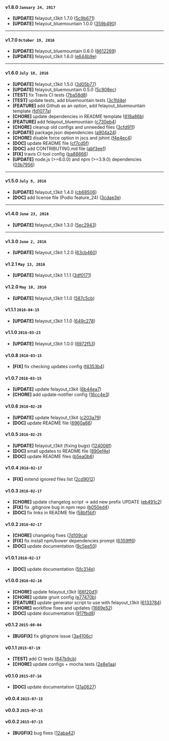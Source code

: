 
#### v1.8.0 `January 24, 2017`
- **[UPDATE]** felayout_t3kit 1.7.0 ([5c9b671](https://github.com/pixelant/pixelant-fe-starter-kit/commit/5c9b671))
- **[UPDATE]** felayout_bluemountain 1.0.0 ([359b490](https://github.com/pixelant/pixelant-fe-starter-kit/commit/359b490))

***

#### v1.7.0 `October 19, 2016`
- **[UPDATE]** felayout_bluemountain 0.6.0 ([8612269](https://github.com/pixelant/pixelant-fe-starter-kit/commit/8612269))
- **[UPDATE]** felayout_t3kit 1.6.0 ([e644b9e](https://github.com/pixelant/pixelant-fe-starter-kit/commit/e644b9e))

***

#### v1.6.0 `July 18, 2016`
- **[UPDATE]** felayout_t3kit 1.5.0 ([3d05b77](https://github.com/pixelant/pixelant-fe-starter-kit/commit/3d05b77))
- **[UPDATE]** felayout_bluemountain 0.5.0 ([5c908ec](https://github.com/pixelant/pixelant-fe-starter-kit/commit/5c908ec))
- **[TEST]** fix Travis CI tests ([7ba58d8](https://github.com/pixelant/pixelant-fe-starter-kit/commit/7ba58d8))
- **[TEST]** update tests, add bluemountain tests ([3c1fd4e](https://github.com/pixelant/pixelant-fe-starter-kit/commit/3c1fd4e))
- **[FEATURE]** add Github as an option, add felayout_bluemountain template ([fd1077a](https://github.com/pixelant/pixelant-fe-starter-kit/commit/fd1077a))
- **[CHORE]** update dependencies in README template ([618a86b](https://github.com/pixelant/pixelant-fe-starter-kit/commit/618a86b))
- **[FEATURE]** add felayout_bluemountain ([c730eb4](https://github.com/pixelant/pixelant-fe-starter-kit/commit/c730eb4))
- **[CHORE]** cleanup old configs and unneeded files ([3cfd911](https://github.com/pixelant/pixelant-fe-starter-kit/commit/3cfd911))
- **[UPDATE]** package.json dependencies ([a904a24](https://github.com/pixelant/pixelant-fe-starter-kit/commit/a904a24))
- **[CHORE]** disable force option in jscs and jshint ([f4e4ec4](https://github.com/pixelant/pixelant-fe-starter-kit/commit/f4e4ec4))
- **[DOC]** update README file ([cf7cd5f](https://github.com/pixelant/pixelant-fe-starter-kit/commit/cf7cd5f))
- **[DOC]** add CONTRIBUTING.md file ([abf3ee1](https://github.com/pixelant/pixelant-fe-starter-kit/commit/abf3ee1))
- **[FIX]** travis CI tool config ([ba88666](https://github.com/pixelant/pixelant-fe-starter-kit/commit/ba88666))
- **[UPDATE]** node.js (>=6.0.0) and npm (>=3.9.0) dependencies ([03b7956](https://github.com/pixelant/pixelant-fe-starter-kit/commit/03b7956))

***

#### v1.5.0 `July 8, 2016`
- **[UPDATE]** felayout_t3kit 1.4.0 ([cb68506](https://github.com/pixelant/pixelant-fe-starter-kit/commit/cb68506))
- **[DOC]** add license file (Podio feature_24) ([3cdae3e](https://github.com/pixelant/pixelant-fe-starter-kit/commit/3cdae3e))

***

#### v1.4.0 `June 23, 2016`
- **[UPDATE]** felayout_t3kit 1.3.0 ([5ec2943](https://github.com/pixelant/pixelant-fe-starter-kit/commit/5ec2943))

***
#### v1.3.0 `June 2, 2016`
- **[UPDATE]** felayout_t3kit 1.2.0 ([63cb460](https://github.com/pixelant/pixelant-fe-starter-kit/commit/63cb460))

#### v1.2.1 `May 13, 2016`
- **[UPDATE]** felayout_t3kit 1.1.1 ([3df0171](https://github.com/pixelant/pixelant-fe-starter-kit/commit/3df0171))

#### v1.2.0 `May 10, 2016`
- **[UPDATE]** felayout_t3kit 1.1.0 ([587c5cb](https://github.com/pixelant/pixelant-fe-starter-kit/commit/587c5cb))

#### v1.1.1 `2016-04-15`
- **[UPDATE]**  felayout_t3kit 1.1.0 ([649c278](https://github.com/pixelant/pixelant-fe-starter-kit/commit/649c278))

#### v1.1.0 `2016-03-23`
- **[UPDATE]**  felayout_t3kit 1.0.0 ([6972f53](https://github.com/pixelant/pixelant-fe-starter-kit/commit/6972f53))

#### v1.0.8 `2016-03-15`
- **[FIX]**  fix checking updates config ([f4353b4](https://github.com/pixelant/pixelant-fe-starter-kit/commit/f4353b4))

#### v1.0.7 `2016-03-15`
- **[UPDATE]**  update felayout_t3kit ([6b44ea7](https://github.com/pixelant/pixelant-fe-starter-kit/commit/6b44ea7))
- **[CHORE]**  add update-notifier config ([16cc4e3](https://github.com/pixelant/pixelant-fe-starter-kit/commit/16cc4e3))

#### v1.0.6 `2016-02-28`
- **[UPDATE]**  update felayout_t3kit ([c203a79](https://github.com/pixelant/pixelant-fe-starter-kit/commit/c203a79))
- **[DOC]**  update README file ([6960a66](https://github.com/pixelant/pixelant-fe-starter-kit/commit/6960a66))

#### v1.0.5 `2016-02-25`
- **[UPDATE]**  felayout_t3kit (fixing bugs) ([124006f](https://github.com/pixelant/pixelant-fe-starter-kit/commit/124006f))
- **[DOC]**  small updates to README file ([890ef4e](https://github.com/pixelant/pixelant-fe-starter-kit/commit/890ef4e))
- **[DOC]**  update README files ([b5ea0b6](https://github.com/pixelant/pixelant-fe-starter-kit/commit/b5ea0b6))

#### v1.0.4 `2016-02-17`
- **[FIX]**  extend ignored files list ([2cd9012](https://github.com/pixelant/pixelant-fe-starter-kit/commit/2cd9012))

#### v1.0.3 `2016-02-17`
- **[CHORE]**  update changelog script -> add new prefix UPDATE ([eb491c2](https://github.com/pixelant/pixelant-fe-starter-kit/commit/eb491c2))
- **[FIX]**  fix .gitignore bug in npm repo ([b050ed4](https://github.com/pixelant/pixelant-fe-starter-kit/commit/b050ed4))
- **[DOC]**  fix links in README file ([58bf5bf](https://github.com/pixelant/pixelant-fe-starter-kit/commit/58bf5bf))

#### v1.0.2 `2016-02-17`
- **[CHORE]**  changelog fixes ([7d109ca](https://github.com/pixelant/pixelant-fe-starter-kit/commit/7d109ca))
- **[FIX]**  fix install npm/bower dependencies prompt ([6359ff6](https://github.com/pixelant/pixelant-fe-starter-kit/commit/6359ff6))
- **[DOC]**  update documentation ([9c5ee50](https://github.com/pixelant/pixelant-fe-starter-kit/commit/9c5ee50))

#### v1.0.1 `2016-02-17`
- **[DOC]** update documentation ([5fc314e](https://github.com/pixelant/pixelant-fe-starter-kit/commit/5fc314e))

#### v1.0.0 `2016-02-16`
- **[CHORE]** update felayout_t3kit ([66f20d1](https://github.com/pixelant/pixelant-fe-starter-kit/commit/66f20d1))
- **[CHORE]** update grunt config ([e77470b](https://github.com/pixelant/pixelant-fe-starter-kit/commit/e77470b))
- **[FEATURE]** update generator script to use with felayout_t3kit ([6133784](https://github.com/pixelant/pixelant-fe-starter-kit/commit/6133784))
- **[CHORE]** workflow fixes and updates ([1669e52](https://github.com/pixelant/pixelant-fe-starter-kit/commit/1669e52))
- **[DOC]** update documentation ([917fbd8](https://github.com/pixelant/pixelant-fe-starter-kit/commit/917fbd8))

#### v0.1.2 `2015-08-04`
- **[BUGFIX]** fix gitignore issue ([3a4106c](https://github.com/pixelant/pixelant-fe-starter-kit/commit/3a4106c))

#### v0.1.1 `2015-07-19`
- **[TEST]** add CI tests ([847b9cb](https://github.com/pixelant/pixelant-fe-starter-kit/commit/847b9cb))
- **[CHORE]** update configs + mocha tests ([2e8e1aa](https://github.com/pixelant/pixelant-fe-starter-kit/commit/2e8e1aa))

#### v0.1.0 `2015-07-16`
- **[DOC]** update documentation ([31a0627](https://github.com/pixelant/pixelant-fe-starter-kit/commit/31a0627))

#### v0.0.4 `2015-07-15`

#### v0.0.3 `2015-07-15`
#### v0.0.2 `2015-07-15`
- **[BUGFIX]** bug fixes ([12aba42](https://github.com/dmh/testgen/commit/12aba42))

